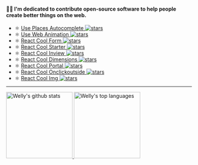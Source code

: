 #### 👋🏻 I'm dedicated to contribute open-source software to help people create better things on the web.

- ⚛️ [Use Places Autocomplete ![stars](https://img.shields.io/github/stars/wellyshen/use-places-autocomplete?style=flat-square)](https://github.com/wellyshen/use-places-autocomplete)
- ⚛️ [Use Web Animation ![stars](https://img.shields.io/github/stars/wellyshen/use-web-animations?style=flat-square)](https://github.com/wellyshen/use-web-animations)
- ⚛️ [React Cool Form ![stars](https://img.shields.io/github/stars/wellyshen/react-cool-form?style=flat-square)](https://github.com/wellyshen/react-cool-form)
- ⚛️ [React Cool Starter ![stars](https://img.shields.io/github/stars/wellyshen/react-cool-starter?style=flat-square)](https://github.com/wellyshen/react-cool-starter)
- ⚛️ [React Cool Inview ![stars](https://img.shields.io/github/stars/wellyshen/react-cool-inview?style=flat-square)](https://github.com/wellyshen/react-cool-inview)
- ⚛️ [React Cool Dimensions ![stars](https://img.shields.io/github/stars/wellyshen/react-cool-dimensions?style=flat-square)](https://github.com/wellyshen/react-cool-dimensions)
- ⚛️ [React Cool Portal ![stars](https://img.shields.io/github/stars/wellyshen/react-cool-portal?style=flat-square)](https://github.com/wellyshen/react-cool-portal)
- ⚛️ [React Cool Onclickoutside ![stars](https://img.shields.io/github/stars/wellyshen/react-cool-onclickoutside?style=flat-square)](https://github.com/wellyshen/react-cool-onclickoutside)
- ⚛️ [React Cool Img ![stars](https://img.shields.io/github/stars/wellyshen/react-cool-img?style=flat-square)](https://github.com/wellyshen/react-cool-img)

---

<a href="https://www.linkedin.com/in/welly-shen-8b43287a">
  <img height="180rem" src="https://github-readme-stats.vercel.app/api?username=wellyshen&show_icons=true&theme=react" alt="Welly's github stats" />
  <img height="180rem" src="https://github-readme-stats.vercel.app/api/top-langs/?username=wellyshen&layout=compact&theme=react" alt="Welly's top languages" />
</a>

